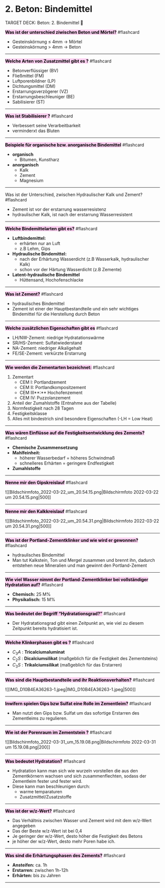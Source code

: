 # 2. Beton: Bindemittel
TARGET DECK: Beton: 2. Bindemittel 🧪

<mark style="background: #FFB8EBA6;">**Was ist der unterschied ziwischen Beton und Mörtel?**</mark> #flashcard 
- Gesteinskörnung ≤ 4mm → Mörtel
- Gesteinskörnung > 4mm → Beton
<!--ID: 1650907823403-->


---
<mark style="background: #FFB8EBA6;">**Welche Arten von Zusatzmittel gibt es ?**</mark> #flashcard 
- Betonverflüssiger (BV)
- Fließmittel (FM)
- Luftporenbildner (LP)
- Dichtungsmittel (DM)
- Erstarrungsverzögerer (VZ)
- Erstarrungsbeschleuniger (BE)
- Sabilisierer (ST)
<!--ID: 1658927303738-->

---

<mark style="background: #FFB8EBA6;">**Was ist Stabilisierer ?**</mark> #flashcard 
- Verbessert seine Verarbeitbarkeit
- verminderxt das Bluten
<!--ID: 1658995153165-->


---
<mark style="background: #FFB8EBA6;">**Beispiele für organische bzw. anorganische Bindemittel**</mark> #flashcard 
- **organisch**
	- Bitumen, Kunstharz
- **anorganisch**
	- Kalk
	- Zement
	- Magnesium
<!--ID: 1650907823409-->

---
Was ist der Unterschied, zwischen Hydraulischer Kalk und Zement? #flashcard 
-   Zement ist vor der erstarrung wasserresistenz
-   hydraulischer Kalk, ist nach der erstarrung Wasserresistent
<!--ID: 1661321285783-->


---
<mark style="background: #FFB8EBA6;">**Welche Bindemittelarten gibt es?**</mark> #flashcard 
- **Luftbindemittel:**
	- erhärten nur an Luft
	- z.B Lehm, Gips
- **Hydraulische Bindemittel:**
	-  nach der Erhärtung Wasserdicht (z.B Wasserkalk, hydraulischer Kalk)
	-  schon vor der Härtung Wasserdicht (z.B Zemente)
- **Latent-hydraulische Bindemittel**
	- Hüttensand, Hochofenschlacke
<!--ID: 1650907963652-->


---


<mark style="background: #FFB8EBA6;">**Was ist Zement?**</mark> #flashcard 
- hydraulisches Bindemittel
- Zement ist einer der Hauptbestandteile und ein sehr wichtiges Bindemittel für die Herstellung durch Beton
<!--ID: 1650908380159-->


---
<mark style="background: #FFB8EBA6;">**Welche zusätzlichen Eigenschaften gibt es**</mark>  #flashcard 
- LH/NW-Zement: niedrige Hydratationswärme
- SR/HS-Zement: Sulfatwiederstand
- NA-Zement: niedriger Alkaligehalt
- FE/SE-Zement: verkürzte Erstarrung
<!--ID: 1658924622052-->



---

<mark style="background: #FFB8EBA6;">**Wie werden die Zementarten bezeichnet:**</mark> #flashcard 
1. Zementart
	- CEM I: Portlandzement
	- CEM II: Portlandkompositzement
	- CEM III**:** Hochofenzement
	- CEM IV: Puzzolanzement
2. Anteil der Zumahlstoffe (Entnahme aus der Tabelle)
3. Normfestigkeit nach 28 Tagen
4. Festigkeitsklasse
5. Alles mit bindestrich sind besondere Eigenschaften (-LH = Low Heat)
<!--ID: 1650908380167-->



---
    
<mark style="background: #FFB8EBA6;">**Was wären Einflüsse auf die Festigkeitsentwicklung des Zements?**</mark> #flashcard 
- **Chemische Zusammensetzung**
- **Mahlfeinheit:**
	- höherer Wasserbedarf = höheres Schwindmaß
	- schnelleres Erhärten = geringere Endfestigkeit
- **Zumahlstoffe**
<!--ID: 1650908380174-->


---

<mark style="background: #FFB8EBA6;">**Nenne mir den Gipskreislauf**</mark> #flashcard 
    
![[Bildschirmfoto_2022-03-22_um_20.54.15.png|Bildschirmfoto 2022-03-22 um 20.54.15.png|500]]
<!--ID: 1650909120041-->


---
    
<mark style="background: #FFB8EBA6;">**Nenne mir den Kalkkreislauf**</mark> #flashcard 
    
![[Bildschirmfoto_2022-03-22_um_20.54.31.png|Bildschirmfoto 2022-03-22 um 20.54.31.png|500]]
<!--ID: 1650909120051-->

---


<mark style="background: #FFB8EBA6;">**Was ist der Portland-Zementklinker und wie wird er gewonnen?**</mark> #flashcard 
- hydraulisches Bindemittel
- Man tut Kalkstein, Ton und Mergel zusammen und brennt ihn, dadurch entstehen neue Mineralien und man gewinnt den Portland-Zement
<!--ID: 1650909120059-->


---

<mark style="background: #FFB8EBA6;">**Wie viel Wasser nimmt der Portland-Zementklinker bei vollständiger Hydratation auf?**</mark> #flashcard 
- **Chemisch:** 25 M%
- **Physikalisch:** 15 M%
<!--ID: 1650909120066-->


---

<mark style="background: #FFB8EBA6;">**Was bedeutet der Begriff “Hydratationsgrad?”**</mark> #flashcard 
- Der Hydratationsgrad gibt einen Zeitpunkt an, wie viel zu diesem Zeitpunkt bereits hydratisiert ist.
<!--ID: 1650909120074-->


---

<mark style="background: #FFB8EBA6;">**Welche Klinkerphasen gibt es ?**</mark> #flashcard 
- $C_3A$ : **Tricalciumaluminat**
- $C_2S$ : **Dicalciumsilikat** (maßgeblich für die Festigkeit des Zementsteins)
- $C_3S$ : **Trikalciumsilikat** (maßgeblich für das Erstarren)
<!--ID: 1650909120081-->


---

<mark style="background: #FFB8EBA6;">**Was sind die Hauptbestandteile und ihr Reaktionsverhalten?**</mark> #flashcard 
    
   ![[IMG_D10B4EA36263-1.jpeg|IMG_D10B4EA36263-1.jpeg|500]]
<!--ID: 1657562221449-->


---
    
<mark style="background: #FFB8EBA6;">**Inwifern spielen Gips bzw Sulfat eine Rolle im Zementleim?**</mark> #flashcard 
- Man nutzt den Gips bzw. Sulfat um das sofortige Erstarren des Zementleims zu regulieren.
<!--ID: 1650909120091-->


---

    
<mark style="background: #FFB8EBA6;">**Wie ist der Porenraum im Zementstein ?**</mark> #flashcard 
    
![[Bildschirmfoto_2022-03-31_um_15.19.08.png|Bildschirmfoto 2022-03-31 um 15.19.08.png|200]]
<!--ID: 1650909120101-->


---
    
<mark style="background: #FFB8EBA6;">**Was bedeutet Hydratation?**</mark> #flashcard 
- Hydratation kann man sich wie wurzeln vorstellen die aus den Zementkörnern wachsen und sich zusammenflechten, sodass der Zementleim fester und fester wird.
- Diese kann man beschleunigen durch:
	- warme temparaturen
	- Zusatzmittel/Zusatzstoffe
<!--ID: 1650909168196-->

---


<mark style="background: #FFB8EBA6;">**Was ist der w/z-Wert?**</mark> #flashcard 
- Das Verhältnis zwischen Wasser und Zement wird mit dem w/z-Wert angegeben
- Das der Beste w/z-Wert ist bei 0,4
- Je geringer der w/z-Wert, desto höher die Festigkeit des Betons
- je höher der w/z-Wert, desto mehr Poren habe ich.
<!--ID: 1650909219194-->


---


<mark style="background: #FFB8EBA6;">**Was sind die Erhärtungsphasen des Zements?**</mark> #flashcard 
- **Ansteifen:** ca. 1h
- **Erstarren:** zwischen 1h-12h
- **Erhärten:** bis zu Jahren
<!--ID: 1650909219211-->

---




  